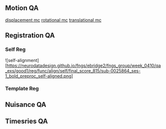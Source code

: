 

## Motion QA

[displacement mc](https://neurodatadesign.github.io/fngs/ebridge2/fngs_group/week_0410/qa_exs/good1/reg/func/preproc/sub-0025864_ses-1_bold_mc_disp.html)
[rotational mc](https://neurodatadesign.github.io/fngs/ebridge2/fngs_group/week_0410/qa_exs/good1/reg/func/preproc/sub-0025864_ses-1_bold_mc_rot.html)
[translational mc](https://neurodatadesign.github.io/fngs/ebridge2/fngs_group/week_0410/qa_exs/good1/reg/func/preproc/sub-0025864_ses-1_bold_mc_trans.html)

## Registration QA

### Self Reg

![self-alignment][https://neurodatadesign.github.io/fngs/ebridge2/fngs_group/week_0410/qa_exs/good1/reg/func/align/self/final_score_815/sub-0025864_ses-1_bold_preproc_self-aligned.png]

### Template Reg

## Nuisance QA

## Timesries QA

